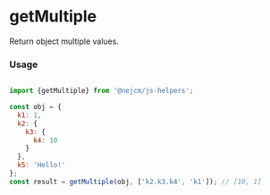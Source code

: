 
# getMultiple

<p>
  Return object multiple values.
</p>

### Usage

```js

import {getMultiple} from '@nejcm/js-helpers';

const obj = {
  k1: 1,
  k2: {
    k3: {
      k4: 10
    }
  },
  k5: 'Hello!'
};
const result = getMultiple(obj, ['k2.k3.k4', 'k1']); // [10, 1]

```